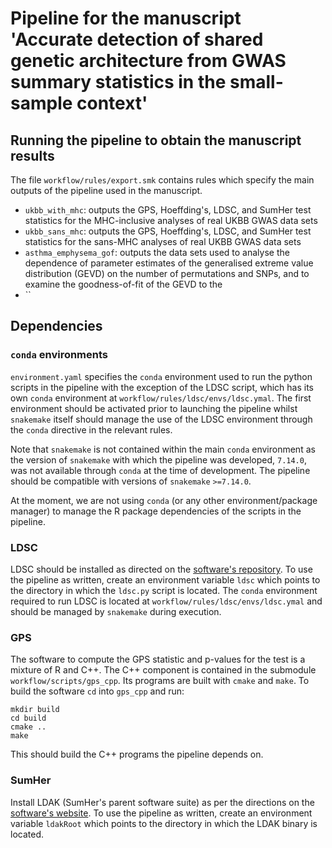 # Pipeline for the manuscript 'Accurate detection of shared genetic architecture from GWAS summary statistics in the small-sample context'

## Running the pipeline to obtain the manuscript results

The file `workflow/rules/export.smk` contains rules which specify the main outputs of the pipeline used in the manuscript.

* `ukbb_with_mhc`: outputs the GPS, Hoeffding's, LDSC, and SumHer test statistics for the MHC-inclusive analyses of real UKBB GWAS data sets
* `ukbb_sans_mhc`: outputs the GPS, Hoeffding's, LDSC, and SumHer test statistics for the sans-MHC analyses of real UKBB GWAS data sets
* `asthma_emphysema_gof`: outputs the data sets used to analyse the dependence of parameter estimates of the generalised extreme value distribution (GEVD) on the number of permutations and SNPs, and to examine the goodness-of-fit of the GEVD to the 
* ``

## Dependencies

### `conda` environments

`environment.yaml` specifies the `conda` environment used to run the python scripts in the pipeline with the exception of the LDSC script, which has its own `conda` environment at `workflow/rules/ldsc/envs/ldsc.ymal`. The first environment should be activated prior to launching the pipeline whilst `snakemake` itself should manage the use of the LDSC environment through the `conda` directive in the relevant rules.

Note that `snakemake` is not contained within the main `conda` environment as the version of `snakemake` with which the pipeline was developed, `7.14.0`, was not available through `conda` at the time of development. The pipeline should be compatible with versions of `snakemake` `>=7.14.0`.

At the moment, we are not using `conda` (or any other environment/package manager) to manage the R package dependencies of the scripts in the pipeline.

### LDSC

LDSC should be installed as directed on the [software's repository](https://github.com/bulik/ldsc). To use the pipeline as written, create an environment variable `ldsc` which points to the directory in which the `ldsc.py` script is located. The `conda` environment required to run LDSC is located at `workflow/rules/ldsc/envs/ldsc.ymal` and should be managed by `snakemake` during execution.

### GPS

The software to compute the GPS statistic and p-values for the test is a mixture of R and C++. The C++ component is contained in the submodule `workflow/scripts/gps_cpp`. Its programs are built with `cmake` and `make`. To build the software `cd` into `gps_cpp` and run:

```
mkdir build
cd build
cmake ..
make
```

This should build the C++ programs the pipeline depends on.

### SumHer

Install LDAK (SumHer's parent software suite) as per the directions on the [software's website](http://dougspeed.com/downloads2/). To use the pipeline as written, create an environment variable `ldakRoot` which points to the directory in which the LDAK binary is located.
